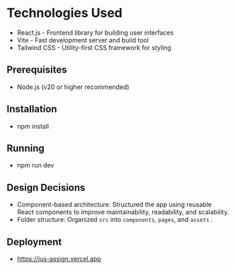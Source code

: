 # Technologies Used

- React.js - Frontend library for building user interfaces  
- Vite - Fast development server and build tool  
- Tailwind CSS - Utility-first CSS framework for styling 

## Prerequisites

- Node.js (v20 or higher recommended)  

## Installation
- npm install

## Running
- npm run dev

## Design Decisions
- Component-based architecture: Structured the app using reusable React components to improve maintainability, readability, and scalability.
- Folder structure: Organized `src` into `components`, `pages`, and `assets` .

## Deployment
- https://jus-assign.vercel.app